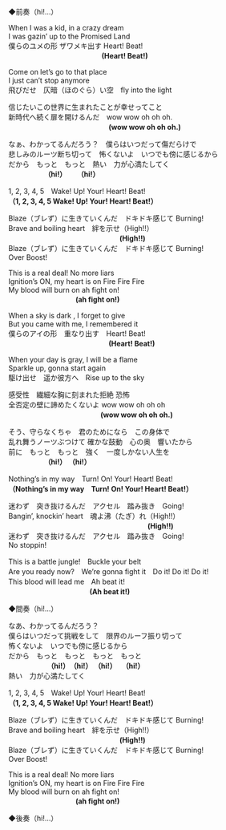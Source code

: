 ◆前奏（hi!…）					
					
When I was a kid, in a crazy dream  
I was gazin’ up to the Promised Land  
僕らのユメの形 ザワメキ出す Heart! Beat!  
		　　  　　　　　　　　　　　**(Heart! Beat!)**			
					
Come on let’s go to that place  
I just can’t stop anymore  
飛びだせ　仄暗（ほのぐら）い空　fly into the light
					
信じたいこの世界に生まれたことが幸せってこと  
新時代へ続く扉を開けるんだ　wow wow oh oh oh.  
 　　　　　　　　　　　　　　 **(wow wow oh oh oh.)**			
					
なぁ、わかってるんだろう？　僕らはいつだって傷だらけで  
悲しみのルーツ断ち切って　怖くないよ　いつでも傍に感じるから  
だから　もっと　もっと　熱い　力が心満たしてく  
　　      　　 　**（hi!）  　  （hi!）**					
					
1, 2, 3, 4, 5　Wake! Up! Your! Heart! Beat!  
**（1, 2, 3, 4, 5 Wake! Up! Your! Heart! Beat!）**					
					
Blaze（ブレず）に生きていくんだ　ドキドキ感じて Burning!  
Brave and boiling heart　絆を示せ（High!!）  
  		 　　　　　　　　　　 　　　 　　 **(High!!)**  
Blaze（ブレず）に生きていくんだ　ドキドキ感じて Burning!  
Over Boost!					
					
This is a real deal! No more liars  
Ignition’s ON, my heart is on Fire Fire Fire  
My blood will burn on ah fight on!  
		 　　　　　　　　  　 **(ah fight on!)**			
					
When a sky is dark , I forget to give  
But you came with me, I remembered it  
僕らのアイの形　重なり出す　Heart! Beat!  
		　　　  　　　　　　　　　　　**(Heart! Beat!)**			
					
When your day is gray, I will be a flame  
Sparkle up, gonna start again  
駆け出せ　遥か彼方へ　Rise up to the sky					
					
感受性　繊細な胸に刻まれた拒絶 恐怖  
全否定の壁に諦めたくないよ wow wow oh oh oh  
 　　　　　　　　 　 　  　　 **(wow wow oh oh oh.)**			
					
そう、守らなくちゃ　君のためになら　この身体で  
乱れ舞うノーツぶつけて 確かな鼓動　心の奥　響いたから  
前に　もっと　もっと　強く　一度しかない人生を  
　　      　　 　**（hi!）   （hi!）**					
					
Nothing’s in my way　Turn! On! Your! Heart! Beat!  
**（Nothing’s in my way　Turn! On! Your! Heart! Beat!）**					
					
迷わず　突き抜けるんだ　アクセル　踏み抜き　Going!  
Bangin’, knockin’ heart　魂よ沸（たぎ）れ（High!!）  
  		 　　　　　　　　　　 　　　　　　　 　　 **(High!!)**  
迷わず　突き抜けるんだ　アクセル　踏み抜き　Going!  
No stoppin!	
					
This is a battle jungle!　Buckle your belt  
Are you ready now?　We’re gonna fight it　Do it! Do it! Do it!  
This blood will lead me　Ah beat it!  
  		  　　　　　　　  　　　　   **(Ah beat it!)**
             
◆間奏（hi!…）					
					
なあ、わかってるんだろう？  
僕らはいつだって挑戦をして　限界のルーフ振り切って  
怖くないよ　いつでも傍に感じるから  
だから　もっと　もっと　もっと　もっと  
    　　　　　　**（hi!）　（hi!） （hi!）　 （hi!）**  
熱い　力が心満たしてく					
					
1, 2, 3, 4, 5　Wake! Up! Your! Heart! Beat!  
**（1, 2, 3, 4, 5 Wake! Up! Your! Heart! Beat!）**					
					
Blaze（ブレず）に生きていくんだ　ドキドキ感じて Burning!  
Brave and boiling heart　絆を示せ（High!!）  
  		 　　　　　　　　　　 　　　 　　 **(High!!)**  
Blaze（ブレず）に生きていくんだ　ドキドキ感じて Burning!  
Over Boost!					
					
This is a real deal! No more liars  
Ignition’s ON, my heart is on Fire Fire Fire  
My blood will burn on ah fight on!  
		 　　　　　　　　  　 **(ah fight on!)**			
					
◆後奏（hi!…）					
